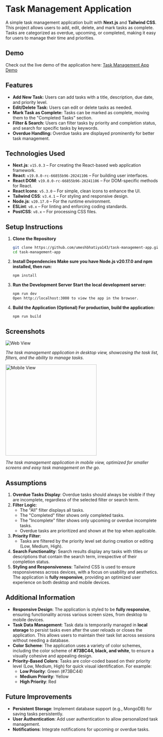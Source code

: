 # Task Management Application

A simple task management application built with **Next.js** and **Tailwind CSS**. This project allows users to add, edit, delete, and mark tasks as complete. Tasks are categorized as overdue, upcoming, or completed, making it easy for users to manage their time and priorities.

## Demo

Check out the live demo of the application here: [Task Management App Demo](https://task-management-app-rust.vercel.app/)

## Features

- **Add New Task:** Users can add tasks with a title, description, due date, and priority level.
- **Edit/Delete Task:** Users can edit or delete tasks as needed.
- **Mark Task as Complete:** Tasks can be marked as complete, moving them to the "Completed Tasks" section.
- **Filter & Search:** Users can filter tasks by priority and completion status, and search for specific tasks by keywords.
- **Overdue Handling:** Overdue tasks are displayed prominently for better task management.

## Technologies Used

- **Next.js**: `v15.0.3` – For creating the React-based web application framework.
- **React**: `v19.0.0-rc-66855b96-20241106` – For building user interfaces.
- **React DOM**: `v19.0.0-rc-66855b96-20241106` – For DOM-specific methods for React.
- **React Icons**: `v5.3.0` – For simple, clean icons to enhance the UI.
- **Tailwind CSS**: `v3.4.1` – For styling and responsive design.
- **Node.js**: `v20.17.0` – For the runtime environment.
- **ESLint**: `v8.x` – For linting and enforcing coding standards.
- **PostCSS**: `v8.x` – For processing CSS files.

## Setup Instructions

1. **Clone the Repository**
   ```bash
   git clone https://github.com/umeshbhatiya143/task-management-app.git
   cd task-management-app
2. **Install Dependencies Make sure you have Node.js v20.17.0 and npm installed, then run:**
   ```bash
   npm install
3. **Run the Development Server Start the local development server:**
    ```bash
    npm run dev
    Open http://localhost:3000 to view the app in the browser.
4. **Build the Application (Optional) For production, build the application:**
    ```bash
    npm run build

## Screenshots

![Web View](public/web-view.png)

*The task management application in desktop view, showcasing the task list, filters, and the ability to manage tasks.*

<img src="public/mobile-view.jpg" alt="Mobile View" width="300"/>

*The task management application in mobile view, optimized for smaller screens and easy task management on the go.*

## Assumptions

1. **Overdue Tasks Display**: Overdue tasks should always be visible if they are incomplete, regardless of the selected filter or search term.
2. **Filter Logic**:
    - The "All" filter displays all tasks.
    - The "Completed" filter shows only completed tasks.
    - The "Incomplete" filter shows only upcoming or overdue incomplete tasks.
    - Overdue tasks are prioritized and shown at the top when applicable.
3. **Priority Filter**:
    - Tasks are filtered by the priority level set during creation or editing (Low, Medium, High).
4. **Search Functionality**: Search results display any tasks with titles or descriptions that contain the search term, irrespective of their completion status.
5. **Styling and Responsiveness**: Tailwind CSS is used to ensure responsiveness across devices, with a focus on usability and aesthetics. The application is **fully responsive**, providing an optimized user experience on both desktop and mobile devices.

## Additional Information

- **Responsive Design**: The application is styled to be **fully responsive**, ensuring functionality across various screen sizes, from desktop to mobile devices.
- **Task Data Management**: Task data is temporarily managed in **local storage** to persist tasks even after the user reloads or closes the application. This allows users to maintain their task list across sessions without needing a database.
- **Color Scheme**: The application uses a variety of color schemes, including the color scheme of **#73BC44, black, and white**, to ensure a visually cohesive and appealing design.
- **Priority-Based Colors**: Tasks are color-coded based on their priority level (Low, Medium, High) for quick visual identification. For example:
  - **Low Priority**: Green (#73BC44)
  - **Medium Priority**: Yellow
  - **High Priority**: Red


## Future Improvements

* **Persistent Storage**: Implement database support (e.g., MongoDB) for saving tasks persistently.
* **User Authentication**: Add user authentication to allow personalized task management.
* **Notifications**: Integrate notifications for upcoming or overdue tasks.

